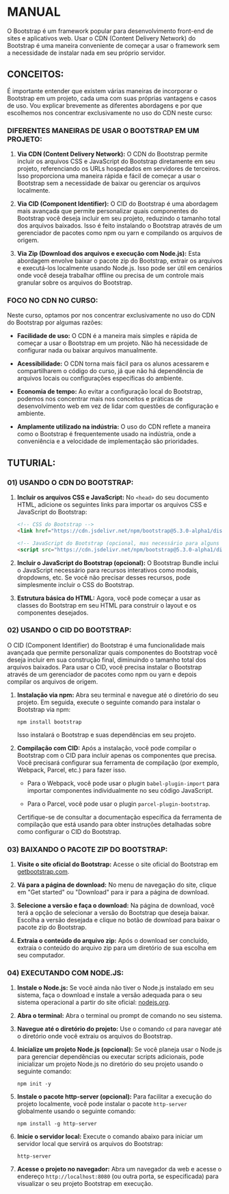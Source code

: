 # MANUAL
O Bootstrap é um framework popular para desenvolvimento front-end de sites e aplicativos web. Usar o CDN (Content Delivery Network) do Bootstrap é uma maneira conveniente de começar a usar o framework sem a necessidade de instalar nada em seu próprio servidor. 

## CONCEITOS:
É importante entender que existem várias maneiras de incorporar o Bootstrap em um projeto, cada uma com suas próprias vantagens e casos de uso. Vou explicar brevemente as diferentes abordagens e por que escolhemos nos concentrar exclusivamente no uso do CDN neste curso:

### DIFERENTES MANEIRAS DE USAR O BOOTSTRAP EM UM PROJETO:
1. **Via CDN (Content Delivery Network):**
   O CDN do Bootstrap permite incluir os arquivos CSS e JavaScript do Bootstrap diretamente em seu projeto, referenciando os URLs hospedados em servidores de terceiros. Isso proporciona uma maneira rápida e fácil de começar a usar o Bootstrap sem a necessidade de baixar ou gerenciar os arquivos localmente.

2. **Via CID (Component Identifier):**
   O CID do Bootstrap é uma abordagem mais avançada que permite personalizar quais componentes do Bootstrap você deseja incluir em seu projeto, reduzindo o tamanho total dos arquivos baixados. Isso é feito instalando o Bootstrap através de um gerenciador de pacotes como npm ou yarn e compilando os arquivos de origem.

3. **Via Zip (Download dos arquivos e execução com Node.js):**
   Esta abordagem envolve baixar o pacote zip do Bootstrap, extrair os arquivos e executá-los localmente usando Node.js. Isso pode ser útil em cenários onde você deseja trabalhar offline ou precisa de um controle mais granular sobre os arquivos do Bootstrap.

### FOCO NO CDN NO CURSO:
Neste curso, optamos por nos concentrar exclusivamente no uso do CDN do Bootstrap por algumas razões:

- **Facilidade de uso:** O CDN é a maneira mais simples e rápida de começar a usar o Bootstrap em um projeto. Não há necessidade de configurar nada ou baixar arquivos manualmente.

- **Acessibilidade:** O CDN torna mais fácil para os alunos acessarem e compartilharem o código do curso, já que não há dependência de arquivos locais ou configurações específicas do ambiente.

- **Economia de tempo:** Ao evitar a configuração local do Bootstrap, podemos nos concentrar mais nos conceitos e práticas de desenvolvimento web em vez de lidar com questões de configuração e ambiente.

- **Amplamente utilizado na indústria:** O uso do CDN reflete a maneira como o Bootstrap é frequentemente usado na indústria, onde a conveniência e a velocidade de implementação são prioridades.

## TUTURIAL:
### 01) USANDO O CDN DO BOOTSTRAP:
1. **Incluir os arquivos CSS e JavaScript:**
   No `<head>` do seu documento HTML, adicione os seguintes links para importar os arquivos CSS e JavaScript do Bootstrap:

   ```html
   <!-- CSS do Bootstrap -->
   <link href="https://cdn.jsdelivr.net/npm/bootstrap@5.3.0-alpha1/dist/css/bootstrap.min.css" rel="stylesheet">

   <!-- JavaScript do Bootstrap (opcional, mas necessário para alguns recursos do Bootstrap, como modais, dropdowns, etc.) -->
   <script src="https://cdn.jsdelivr.net/npm/bootstrap@5.3.0-alpha1/dist/js/bootstrap.bundle.min.js"></script>
   ```

2. **Incluir o JavaScript do Bootstrap (opcional):**
   O Bootstrap Bundle inclui o JavaScript necessário para recursos interativos como modais, dropdowns, etc. Se você não precisar desses recursos, pode simplesmente incluir o CSS do Bootstrap.

3. **Estrutura básica do HTML:**
   Agora, você pode começar a usar as classes do Bootstrap em seu HTML para construir o layout e os componentes desejados.

### 02) USANDO O CID DO BOOTSTRAP:
O CID (Component Identifier) do Bootstrap é uma funcionalidade mais avançada que permite personalizar quais componentes do Bootstrap você deseja incluir em sua construção final, diminuindo o tamanho total dos arquivos baixados. Para usar o CID, você precisa instalar o Bootstrap através de um gerenciador de pacotes como npm ou yarn e depois compilar os arquivos de origem.

1. **Instalação via npm:**
   Abra seu terminal e navegue até o diretório do seu projeto. Em seguida, execute o seguinte comando para instalar o Bootstrap via npm:

   ```
   npm install bootstrap
   ```

   Isso instalará o Bootstrap e suas dependências em seu projeto.

2. **Compilação com CID:**
   Após a instalação, você pode compilar o Bootstrap com o CID para incluir apenas os componentes que precisa. Você precisará configurar sua ferramenta de compilação (por exemplo, Webpack, Parcel, etc.) para fazer isso.

   - Para o Webpack, você pode usar o plugin `babel-plugin-import` para importar componentes individualmente no seu código JavaScript.

   - Para o Parcel, você pode usar o plugin `parcel-plugin-bootstrap`.

   Certifique-se de consultar a documentação específica da ferramenta de compilação que está usando para obter instruções detalhadas sobre como configurar o CID do Bootstrap.

### 03) BAIXANDO O PACOTE ZIP DO BOOTSTRAP:
1. **Visite o site oficial do Bootstrap:**
   Acesse o site oficial do Bootstrap em [getbootstrap.com](https://getbootstrap.com).

2. **Vá para a página de download:**
   No menu de navegação do site, clique em "Get started" ou "Download" para ir para a página de download.

3. **Selecione a versão e faça o download:**
   Na página de download, você terá a opção de selecionar a versão do Bootstrap que deseja baixar. Escolha a versão desejada e clique no botão de download para baixar o pacote zip do Bootstrap.

4. **Extraia o conteúdo do arquivo zip:**
   Após o download ser concluído, extraia o conteúdo do arquivo zip para um diretório de sua escolha em seu computador.

### 04) EXECUTANDO COM NODE.JS:
1. **Instale o Node.js:**
   Se você ainda não tiver o Node.js instalado em seu sistema, faça o download e instale a versão adequada para o seu sistema operacional a partir do site oficial: [nodejs.org](https://nodejs.org).

2. **Abra o terminal:**
   Abra o terminal ou prompt de comando no seu sistema.

3. **Navegue até o diretório do projeto:**
   Use o comando `cd` para navegar até o diretório onde você extraiu os arquivos do Bootstrap.

4. **Inicialize um projeto Node.js (opcional):**
   Se você planeja usar o Node.js para gerenciar dependências ou executar scripts adicionais, pode inicializar um projeto Node.js no diretório do seu projeto usando o seguinte comando:
   ```
   npm init -y
   ```

5. **Instale o pacote http-server (opcional):**
   Para facilitar a execução do projeto localmente, você pode instalar o pacote `http-server` globalmente usando o seguinte comando:
   ```
   npm install -g http-server
   ```

6. **Inicie o servidor local:**
   Execute o comando abaixo para iniciar um servidor local que servirá os arquivos do Bootstrap:
   ```
   http-server
   ```

7. **Acesse o projeto no navegador:**
   Abra um navegador da web e acesse o endereço `http://localhost:8080` (ou outra porta, se especificada) para visualizar o seu projeto Bootstrap em execução.

